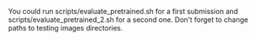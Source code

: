 You could run scripts/evaluate_pretrained.sh for a first submission and
scripts/evaluate_pretrained_2.sh for a second one.
Don't forget to change paths to testing images directories.
